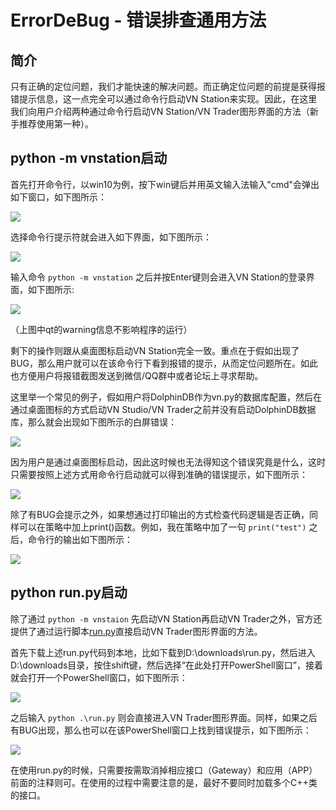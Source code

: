 # ErrorDeBug - 错误排查通用方法

## 简介

只有正确的定位问题，我们才能快速的解决问题。而正确定位问题的前提是获得报错提示信息，这一点完全可以通过命令行启动VN Station来实现。因此，在这里我们向用户介绍两种通过命令行启动VN Station/VN Trader图形界面的方法（新手推荐使用第一种）。

## python -m vnstation启动

首先打开命令行，以win10为例，按下win键后并用英文输入法输入"cmd"会弹出如下窗口，如下图所示：

![](https://vnpy-doc.oss-cn-shanghai.aliyuncs.com/error_debug/0.png)

选择命令行提示符就会进入如下界面，如下图所示：

![](https://vnpy-doc.oss-cn-shanghai.aliyuncs.com/error_debug/1.png)

输入命令 ```python -m vnstation``` 之后并按Enter键则会进入VN Station的登录界面，如下图所示:

![](https://vnpy-doc.oss-cn-shanghai.aliyuncs.com/error_debug/2.png)

（上图中qt的warning信息不影响程序的运行）

剩下的操作则跟从桌面图标启动VN Station完全一致。重点在于假如出现了BUG，那么用户就可以在该命令行下看到报错的提示，从而定位问题所在。如此也方便用户将报错截图发送到微信/QQ群中或者论坛上寻求帮助。

这里举一个常见的例子，假如用户将DolphinDB作为vn.py的数据库配置，然后在通过桌面图标的方式启动VN Studio/VN Trader之前并没有启动DolphinDB数据库，那么就会出现如下图所示的白屏错误：

![](https://vnpy-doc.oss-cn-shanghai.aliyuncs.com/error_debug/8.png)

因为用户是通过桌面图标启动，因此这时候也无法得知这个错误究竟是什么，这时只需要按照上述方式用命令行启动就可以得到准确的错误提示，如下图所示：

![](https://vnpy-doc.oss-cn-shanghai.aliyuncs.com/error_debug/7.png)

除了有BUG会提示之外，如果想通过打印输出的方式检查代码逻辑是否正确，同样可以在策略中加上print()函数。例如，我在策略中加了一句 ```print("test")``` 之后，命令行的输出如下图所示：

![](https://vnpy-doc.oss-cn-shanghai.aliyuncs.com/error_debug/6.png)


## python run.py启动

除了通过 ```python -m vnstaion``` 先启动VN Station再启动VN Trader之外，官方还提供了通过运行脚本[run.py](https://gitee.com/vnpy/vnpy/blob/master/examples/vn_trader/run.py)直接启动VN Trader图形界面的方法。

首先下载上述run.py代码到本地，比如下载到D:\downloads\run.py，然后进入D:\downloads目录，按住shift键，然后选择“在此处打开PowerShell窗口”，接着就会打开一个PowerShell窗口，如下图所示：

![](https://vnpy-doc.oss-cn-shanghai.aliyuncs.com/error_debug/4.png)

之后输入 ```python .\run.py``` 则会直接进入VN Trader图形界面。同样，如果之后有BUG出现，那么也可以在该PowerShell窗口上找到错误提示，如下图所示：

![](https://vnpy-doc.oss-cn-shanghai.aliyuncs.com/error_debug/5.png)

在使用run.py的时候，只需要按需取消掉相应接口（Gateway）和应用（APP）前面的注释则可。在使用的过程中需要注意的是，最好不要同时加载多个C++类的接口。